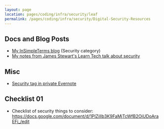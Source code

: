 ```yaml
---
layout: page
location: pages/coding/infra/security/leaf
permalink: /pages/coding/infra/security/Digital-Security-Resources
---
```


## Docs and Blog Posts

- [My InSimpleTerms blog](https://insimpleterms.blog/category/security) (Security category)
- [My notes from James Stewart's Learn Tech talk about security](/pages/coding/infra/security/Security-in-the-Public-Sector)


## Misc

- [Security tag in private Evernote](https://www.evernote.com/client/web?login=true#?an=true&n=b465aca3-ee9d-4c37-b380-c4c87e59251d&query=tag%1FSecurity%1FtagGuid%3A3fa2df39-e870-4fed-bef4-a32bddd1ab99%1Eview%3AVIEW%2FALL_NOTES&)


## Checklist 01

- Checklist of security things to consider: https://docs.google.com/document/d/1PIZiIlb3K9FaMjTcWfB2OiUDoAraEFj_/edit

